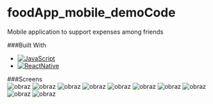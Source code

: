 # foodApp_mobile_demoCode

Mobile application to support expenses among friends

###Built With
* [![JavaScript][JavaScript.img]][JavaScript-url]
* [![ReactNative][ReactNative.img]][ReactNative-url]

###Screens </br>
![obraz](https://github.com/Marcelinc/foodApp_mobile_demoCode/assets/82237491/280a4238-09ef-4a22-b3c7-9bd6c4bb743a)
![obraz](https://github.com/Marcelinc/foodApp_mobile_demoCode/assets/82237491/d680ac84-24df-443f-baf3-cc7a35785a96)
![obraz](https://github.com/Marcelinc/foodApp_mobile_demoCode/assets/82237491/7cbbfe18-369e-46ba-9e82-7d9ea9da5d46)
![obraz](https://github.com/Marcelinc/foodApp_mobile_demoCode/assets/82237491/92b00892-5189-41ff-ab44-70d720da44e6)
![obraz](https://github.com/Marcelinc/foodApp_mobile_demoCode/assets/82237491/d14438d1-87a1-4c84-bc14-6a8a460f1f2d)
![obraz](https://github.com/Marcelinc/foodApp_mobile_demoCode/assets/82237491/3af2d114-4be4-42ce-8cdc-eff2bb4eb94c)
![obraz](https://github.com/Marcelinc/foodApp_mobile_demoCode/assets/82237491/49dcbae2-813a-4d84-afa4-e035440303c2)
![obraz](https://github.com/Marcelinc/foodApp_mobile_demoCode/assets/82237491/9f8594d6-648d-4eac-8621-96c417e87294)
![obraz](https://github.com/Marcelinc/foodApp_mobile_demoCode/assets/82237491/c3d86e05-d1bd-494b-ab71-726505da8ae9)
![obraz](https://github.com/Marcelinc/foodApp_mobile_demoCode/assets/82237491/cb33c7a7-a8f2-48dc-bc01-f553251c28b0)






<!-- MARKDOWN LINKS & IMAGES -->
[JavaScript.img]: https://img.shields.io/badge/JavaScript-F7DF1E?style=for-the-badge&logo=javascript&logoColor=black
[JavaScript-url]: #
[ReactNative.img]: https://img.shields.io/badge/React_Native-20232A?style=for-the-badge&logo=react&logoColor=61DAFB
[ReactNative-url]: https://reactnative.dev/
